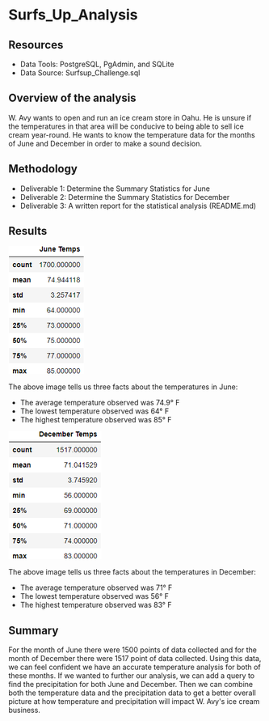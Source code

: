 # Surfs_Up_Analysis

## Resources

- Data Tools: PostgreSQL, PgAdmin, and SQLite
- Data Source: Surfsup_Challenge.sql

## Overview of the analysis

W. Avy wants to open and run an ice cream store in Oahu. He is unsure if the temperatures in that area will be conducive to being able to sell ice cream year-round. He wants to know the temperature data for the months of June and December in order to make a sound decision.

## Methodology

- Deliverable 1: Determine the Summary Statistics for June
- Deliverable 2: Determine the Summary Statistics for December
- Deliverable 3: A written report for the statistical analysis (README.md)

## Results

![june_temp_summary_stats](./image/june_temp_summary_stats.png)

The above image tells us three facts about the temperatures in June:

- The average temperature observed was 74.9° F
- The lowest temperature observed was 64° F
- The highest temperature observed was 85° F

![dec_temp_summary_stats](./image/dec_temp_summary_stats.png)

The above image tells us three facts about the temperatures in December:

- The average temperature observed was 71° F
- The lowest temperature observed was 56° F
- The highest temperature observed was 83° F

## Summary

For the month of June there were 1500 points of data collected and for the month of December there were 1517 point of data collected. Using this data, we can feel confident we have an accurate temperature analysis for both of these months. If we wanted to further our analysis, we can add a query to find the precipitation for both June and December. Then we can combine both the temperature data and the precipitation data to get a better overall picture at how temperature and precipitation will impact W. Avy's ice cream business.
